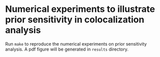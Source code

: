 # Numerical experiments to illustrate prior sensitivity in colocalization analysis

Run ```make``` to reproduce the numerical experiments on prior sensitivity analysis. A pdf figure will be generated in ```results``` directory.
